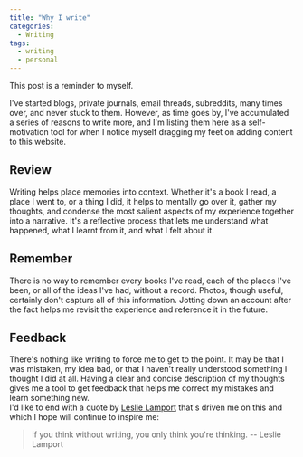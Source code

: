 ```yaml
---
title: "Why I write"
categories:
  - Writing
tags:
  - writing
  - personal
---
```


This post is a reminder to myself.

I've started blogs, private journals, email threads, subreddits, many times over, and never stuck to them. However, as time goes by, I've accumulated a series of reasons to write more, and I'm listing them here as a self-motivation tool for when I notice myself dragging my feet on adding content to this website.

## Review

Writing helps place memories into context. Whether it's a book I read, a place I went to, or a thing I did, it helps to mentally go over it, gather my thoughts, and condense the most salient aspects of my experience together into a narrative. It's a reflective process that lets me understand what happened, what I learnt from it, and what I felt about it.

## Remember

There is no way to remember every books I've read, each of the places I've been, or all of the ideas I've had, without a record. Photos, though useful, certainly don't capture all of this information. Jotting down an account after the fact helps me revisit the experience and reference it in the future.

## Feedback

There's nothing like writing to force me to get to the point. It may be that I was mistaken, my idea bad, or that I haven't really understood something I thought I did at all. Having a clear and concise description of my thoughts gives me a tool to get feedback that helps me correct my mistakes and learn something new.
<br>
I'd like to end with a quote by [Leslie Lamport](http://en.wikipedia.org/wiki/Leslie_Lamport) that's driven me on this and which I hope will continue to inspire me:

> If you think without writing, you only think you're thinking. -- Leslie Lamport
